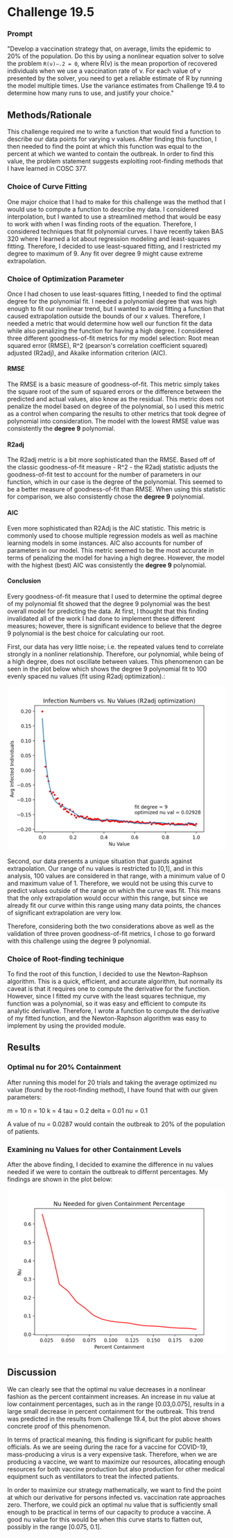 # Challenge 19.5

### Prompt
"Develop a vaccination strategy that, on average, limits the epidemic to 20% of the population. Do this by using a nonlinear equation solver to solve the problem `R(ν)−.2 = 0`, where R(ν) is the mean proportion of recovered individuals when we use a vaccination rate of ν. For each value of ν presented by the solver, you need to get a reliable estimate of R by running the model multiple times. Use the variance estimates from Challenge 19.4 to determine how many runs to use, and justify your choice."

## Methods/Rationale
This challenge required me to write a function that would find a function to describe our data points for varying ν values. After finding this function, I then needed to find the point at which this function was equal to the percent at which we wanted to contain the outbreak. In order to find this value, the problem statement suggests exploiting root-finding methods that I have learned in COSC 377. 

### Choice of Curve Fitting
One major choice that I had to make for this challenge was the method that I would use to compute a function to describe my data. I considered interpolation, but I wanted to use a streamlined method that would be easy to work with when I was finding roots of the equation. Therefore, I considered techniques that fit polynomial curves. I have recently taken BAS 320 where I learned a lot about regression modeling and least-squares fitting. Therefore, I decided to use least-squared fitting, and I restricted my degree to maximum of 9. Any fit over degree 9 might cause extreme extrapolation. 

### Choice of Optimization Parameter
Once I had chosen to use least-squares fitting, I needed to find the optimal degree for the polynomial fit. I needed a polynomial degree that was high enough to fit our nonlinear trend, but I wanted to avoid fitting a function that caused extrapolation outside the bounds of our x values. Therefore, I needed a metric that would determine how well our function fit the data while also penalizing the function for having a high degree. I considered three different goodness-of-fit metrics for my model selection: Root mean squared error (RMSE), R^2 (pearson's correlation coefficient squared) adjusted (R2adj), and Akaike information criterion (AIC). 

#### RMSE
The RMSE is a basic measure of goodness-of-fit. This metric simply takes the square root of the sum of squared errors or the difference between the predicted and actual values, also know as the residual. This metric does not penalize the model based on degree of the polynomial, so I used this metric as a control when comparing the results to other metrics that took degree of polynomial into consideration. The model with the lowest RMSE value was consistently the **degree 9** polynomial.

#### R2adj
The R2adj metric is a bit more sophisticated than the RMSE. Based off of the classic goodness-of-fit measure - R^2 - the R2adj statistic adjusts the goodness-of-fit test to account for the number of parameters in our function, which in our case is the degree of the polynomial. This seemed to be a better measure of goodness-of-fit than RMSE. When using this statistic for comparison, we also consistently chose the **degree 9** polynomial. 

#### AIC
Even more sophisticated than R2Adj is the AIC statistic. This metric is commonly used to choose multiple regression models as well as machine learning models in some instances. AIC also accounts for number of parameters in our model. This metric seemed to be the most accurate in terms of penalizing the model for having a high degree. However, the model with the highest (best) AIC was consistently the **degree 9** polynomial. 

#### Conclusion
Every goodness-of-fit measure that I used to determine the optimal degree of my polynomial fit showed that the degree 9 polynomial was the best overall model for predicting the data. At first, I thought that this finding invalidated all of the work I had done to implement these different measures; however, there is significant evidence to believe that the degree 9 polynomial is the best choice for calculating our root. 

First, our data has very little noise; i.e. the repeated values tend to correlate strongly in a nonliner relationship. Therefore, our polynomial, while being of a high degree, does not oscillate between values. This phenomenon can be seen in the plot below which shows the degree 9 polynomial fit to 100 evenly spaced nu values (fit using R2adj optimization).:

![Least Squares Curve Fit](https://github.com/owencqueen/infection_modeling/blob/master/challenge_19-5/plots/R2adj_fit_optimization_curve.png)

Second, our data presents a unique situation that guards against extrapolation. Our range of nu values is restricted to [0,1], and in this analysis, 100 values are considered in that range, with a minimum value of 0 and maximum value of 1. Therefore, we would not be using this curve to predict values outside of the range on which the curve was fit. This means that the only extrapolation would occur within this range, but since we already fit our curve within this range using many data points, the chances of significant extrapolation are very low. 

Therefore, considering both the two considerations above as well as the validation of three proven goodness-of-fit metrics, I chose to go forward with this challenge using the degree 9 polynomial. 

### Choice of Root-finding techinique
To find the root of this function, I decided to use the Newton-Raphson algorithm. This is a quick, efficient, and accurate algorithm, but normally its caveat is that it requires one to compute the derivative for the function. However, since I fitted my curve with the least squares technique, my function was a polynomial, so it was easy and efficient to compute its analytic derivative. Therefore, I wrote a function to compute the derivative of my fitted function, and the Newton-Raphson algorithm was easy to implement by using the provided module. 

## Results

### Optimal nu for 20% Containment
After running this model for 20 trials and taking the average optimized nu value (found by the root-finding method), I have found that with our given parameters:

m = 10
n = 10
k = 4
tau = 0.2
delta = 0.01
nu = 0.1

A value of nu = 0.0287 would contain the outbreak to 20% of the population of patients.

### Examining nu Values for other Containment Levels
After the above finding, I decided to examine the difference in nu values needed if we were to contain the outbreak to differnt percentages. My findings are shown in the plot below:

![Varying nu for containment](https://github.com/owencqueen/infection_modeling/blob/master/challenge_19-5/plots/nu_for_different_cont_pct.png)

## Discussion
We can clearly see that the optimal nu value decreases in a nonlinear fashion as the percent containment increases. An increase in nu value at low containment percentages, such as in the range [0.03,0.075], results in a large small decrease in percent containment for the outbreak. This trend was predicted in the results from Challenge 19.4, but the plot above shows concrete proof of this phenomenon. 

In terms of practical meaning, this finding is significant for public health officials. As we are seeing during the race for a vaccine for COVID-19, mass-producing a virus is a very expensive task. Therefore, when we are producing a vaccine, we want to maximize our resources, allocating enough resources for both vaccine production but also production for other medical equipment such as ventillators to treat the infected patients. 

In order to maximize our strategy mathematically, we want to find the point at which our derivative for persons infected vs. vaccination rate approaches zero. Therfore, we could pick an optimal nu value that is sufficiently small enough to be practical in terms of our capacity to produce a vaccine. A good nu value for this would be when this curve starts to flatten out, possibly in the range [0.075, 0.1]. 
